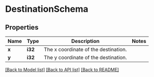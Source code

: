 # DestinationSchema

## Properties

Name | Type | Description | Notes
------------ | ------------- | ------------- | -------------
**x** | **i32** | The x coordinate of the destination. | 
**y** | **i32** | The y coordinate of the destination. | 

[[Back to Model list]](../README.md#documentation-for-models) [[Back to API list]](../README.md#documentation-for-api-endpoints) [[Back to README]](../README.md)


